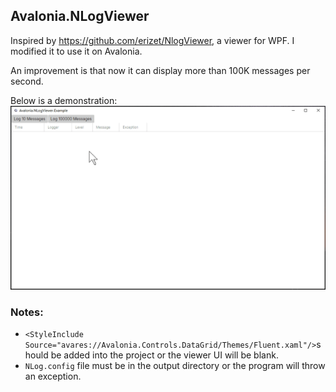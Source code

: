 ## Avalonia.NLogViewer

Inspired by https://github.com/erizet/NlogViewer, a viewer for WPF. I modified it to use it on Avalonia.

An improvement is that now it can display more than 100K messages per second.

Below is a demonstration:
![Example](screenshots/Avalonia.NLogViewer.Demo.gif)

### Notes:  
* ```<StyleInclude Source="avares://Avalonia.Controls.DataGrid/Themes/Fluent.xaml"/>```should be added into the project or the viewer UI will be blank.  
* ```NLog.config``` file must be in the output directory or the program will throw an exception.